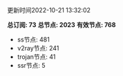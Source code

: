 更新时间2022-10-21 13:32:02

**总订阅: 73**
**总节点: 2023**
**有效节点: 768**
- ss节点: 481
- v2ray节点: 241
- trojan节点: 41
- ssr节点: 5
